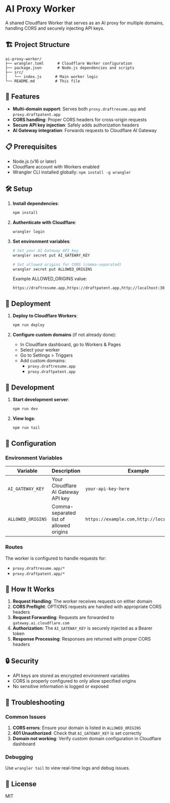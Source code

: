 # AI Proxy Worker

A shared Cloudflare Worker that serves as an AI proxy for multiple domains, handling CORS and securely injecting API keys.

## 🏗️ Project Structure

```
ai-proxy-worker/
├── wrangler.toml      # Cloudflare Worker configuration
├── package.json       # Node.js dependencies and scripts
├── src/
│   └── index.js      # Main worker logic
└── README.md         # This file
```

## 🚀 Features

- **Multi-domain support**: Serves both `proxy.draftresume.app` and `proxy.draftpatent.app`
- **CORS handling**: Proper CORS headers for cross-origin requests
- **Secure API key injection**: Safely adds authorization headers
- **AI Gateway integration**: Forwards requests to Cloudflare AI Gateway

## 📋 Prerequisites

- Node.js (v16 or later)
- Cloudflare account with Workers enabled
- Wrangler CLI installed globally: `npm install -g wrangler`

## 🛠️ Setup

1. **Install dependencies**:
   ```bash
   npm install
   ```

2. **Authenticate with Cloudflare**:
   ```bash
   wrangler login
   ```

3. **Set environment variables**:
   ```bash
   # Set your AI Gateway API key
   wrangler secret put AI_GATEWAY_KEY

   # Set allowed origins for CORS (comma-separated)
   wrangler secret put ALLOWED_ORIGINS
   ```

   Example ALLOWED_ORIGINS value:
   ```
   https://draftresume.app,https://draftpatent.app,http://localhost:3000
   ```

## 🚀 Deployment

1. **Deploy to Cloudflare Workers**:
   ```bash
   npm run deploy
   ```

2. **Configure custom domains** (if not already done):
   - In Cloudflare dashboard, go to Workers & Pages
   - Select your worker
   - Go to Settings > Triggers
   - Add custom domains:
     - `proxy.draftresume.app`
     - `proxy.draftpatent.app`

## 🧪 Development

1. **Start development server**:
   ```bash
   npm run dev
   ```

2. **View logs**:
   ```bash
   npm run tail
   ```

## 🔧 Configuration

### Environment Variables

| Variable | Description | Example |
|----------|-------------|---------|
| `AI_GATEWAY_KEY` | Your Cloudflare AI Gateway API key | `your-api-key-here` |
| `ALLOWED_ORIGINS` | Comma-separated list of allowed origins | `https://example.com,http://localhost:3000` |

### Routes

The worker is configured to handle requests for:
- `proxy.draftresume.app/*`
- `proxy.draftpatent.app/*`

## 📝 How It Works

1. **Request Handling**: The worker receives requests on either domain
2. **CORS Preflight**: OPTIONS requests are handled with appropriate CORS headers
3. **Request Forwarding**: Requests are forwarded to `gateway.ai.cloudflare.com`
4. **Authorization**: The `AI_GATEWAY_KEY` is securely injected as a Bearer token
5. **Response Processing**: Responses are returned with proper CORS headers

## 🔒 Security

- API keys are stored as encrypted environment variables
- CORS is properly configured to only allow specified origins
- No sensitive information is logged or exposed

## 🐛 Troubleshooting

### Common Issues

1. **CORS errors**: Ensure your domain is listed in `ALLOWED_ORIGINS`
2. **401 Unauthorized**: Check that `AI_GATEWAY_KEY` is set correctly
3. **Domain not working**: Verify custom domain configuration in Cloudflare dashboard

### Debugging

Use `wrangler tail` to view real-time logs and debug issues.

## 📄 License

MIT